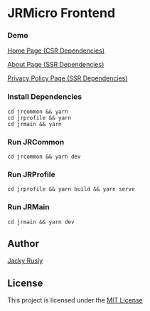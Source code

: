 # JRMicro Frontend

### Demo

[Home Page (CSR Dependencies)](https://jrmicro-frontend.vercel.app)

[About Page (SSR Dependencies)](https://jrmicro-frontend.vercel.app/about)

[Privacy Policy Page (SSR Dependencies)](https://jrmicro-frontend.vercel.app/privacy-policy)

### Install Dependencies

```
cd jrcommon && yarn
cd jrprofile && yarn
cd jrmain && yarn
```

### Run JRCommon

```
cd jrcommon && yarn dev
```

### Run JRProfile

```
cd jrprofile && yarn build && yarn serve
```

### Run JRMain

```
cd jrmain && yarn dev
```

## Author

[Jacky Rusly](https://www.jackyrusly.com)

## License

This project is licensed under the [MIT License](https://opensource.org/licenses/MIT)
